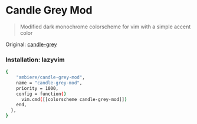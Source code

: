 # Candle Grey Mod

>Modified dark monochrome colorscheme for vim with a simple accent color

Original: [candle-grey](https://github.com/aditya-azad/candle-grey)

### Installation: lazyvim

```bash
{
    "ambiere/candle-grey-mod",
    name = "candle-grey-mod",
    priority = 1000,
    config = function()
      vim.cmd([[colorscheme candle-grey-mod]])
    end,
  },
}
```
